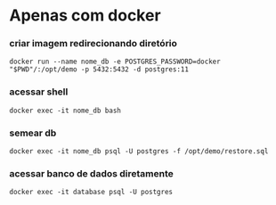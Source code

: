 # Apenas com docker

### criar imagem redirecionando diretório
`docker run --name nome_db -e POSTGRES_PASSWORD=docker "$PWD"/:/opt/demo -p 5432:5432 -d postgres:11`

### acessar shell
`docker exec -it nome_db bash`

### semear db
`docker exec -it nome_db psql -U postgres -f /opt/demo/restore.sql`

### acessar banco de dados diretamente
`docker exec -it database psql -U postgres`